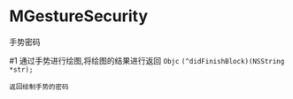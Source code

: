 # MGestureSecurity
手势密码

#1
    通过手势进行绘图,将绘图的结果进行返回
    ```Objc```
    `(^didFinishBlock)(NSString *str);`
    
    返回绘制手势的密码
